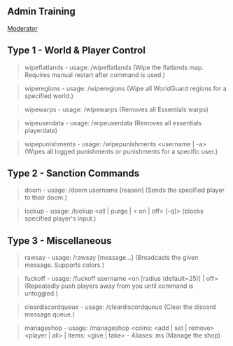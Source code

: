 ## Admin Training 
<a href="https://nullbyte-ui.github.io/admin" class="button">Moderator</a>


## Type 1 - World & Player Control

> wipeflatlands - usage: /wipeflatlands
(Wipe the flatlands map. Requires manual restart after command is used.)

> wiperegions - usage: /wiperegions <world>
(Wipe all WorldGuard regions for a specified world.)

> wipewarps - usage: /wipewarps
(Removes all Essentials warps)

> wipeuserdata  - usage: /wipeuserdata
(Removes all essentials playerdata)

> wipepunishments - usage: /wipepunishments <username | -a>
(Wipes all logged punishments or punishments for a specific user.)

## Type 2 - Sanction Commands

> doom  - usage: /doom username [reason]
(Sends the specified player to their doom.)

> lockup - usage: /lockup <all | purge | <<partialname> on | off> [-q]>
(blocks specified player's input.)

## Type 3 - Miscellaneous

> rawsay - usage: /rawsay [message...]
(Broadcasts the given message. Supports colors.)

> fuckoff  - usage: /fuckoff username <on [radius (default=25)] | off>
(Repeatedly push players away from you until command is untoggled.)

> cleardiscordqueue - usage: /cleardiscordqueue
(Clear the discord message queue.)

> manageshop - usage: /manageshop <coins: <add | set | remove> <amount> <player | all> | items: <give | take> <item> <player> - Aliases: ms
(Manage the shop)
